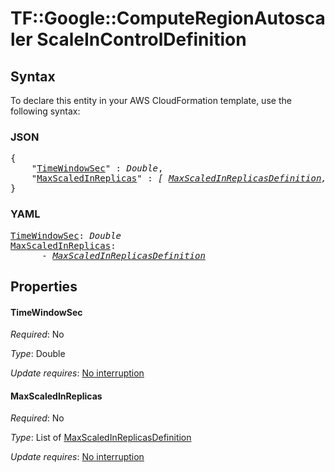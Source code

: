 # TF::Google::ComputeRegionAutoscaler ScaleInControlDefinition

## Syntax

To declare this entity in your AWS CloudFormation template, use the following syntax:

### JSON

<pre>
{
    "<a href="#timewindowsec" title="TimeWindowSec">TimeWindowSec</a>" : <i>Double</i>,
    "<a href="#maxscaledinreplicas" title="MaxScaledInReplicas">MaxScaledInReplicas</a>" : <i>[ <a href="maxscaledinreplicasdefinition.md">MaxScaledInReplicasDefinition</a>, ... ]</i>
}
</pre>

### YAML

<pre>
<a href="#timewindowsec" title="TimeWindowSec">TimeWindowSec</a>: <i>Double</i>
<a href="#maxscaledinreplicas" title="MaxScaledInReplicas">MaxScaledInReplicas</a>: <i>
      - <a href="maxscaledinreplicasdefinition.md">MaxScaledInReplicasDefinition</a></i>
</pre>

## Properties

#### TimeWindowSec

_Required_: No

_Type_: Double

_Update requires_: [No interruption](https://docs.aws.amazon.com/AWSCloudFormation/latest/UserGuide/using-cfn-updating-stacks-update-behaviors.html#update-no-interrupt)

#### MaxScaledInReplicas

_Required_: No

_Type_: List of <a href="maxscaledinreplicasdefinition.md">MaxScaledInReplicasDefinition</a>

_Update requires_: [No interruption](https://docs.aws.amazon.com/AWSCloudFormation/latest/UserGuide/using-cfn-updating-stacks-update-behaviors.html#update-no-interrupt)

